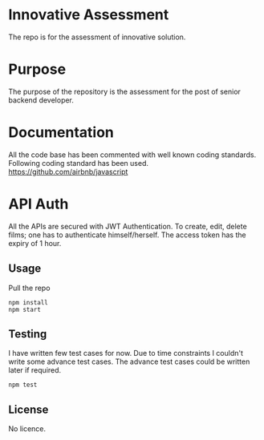 # Innovative Assessment
The repo is for the assessment of innovative solution.

# Purpose
The purpose of the repository is the assessment for the post of senior backend developer.

# Documentation
All the code base has been commented with well known coding standards. Following coding standard has been used.
https://github.com/airbnb/javascript

# API Auth
All the APIs are secured with JWT Authentication. To create, edit, delete films; one has to authenticate himself/herself. The access token has the expiry of 1 hour.

## Usage
Pull the repo
```
npm install
npm start
```

## Testing
I have written few test cases for now. Due to time constraints I couldn't write some advance test cases. The advance test cases could be written later if required.
```
npm test
```

## License
No licence.
